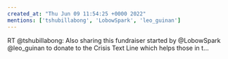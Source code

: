 ```yaml
---
created_at: "Thu Jun 09 11:54:25 +0000 2022"
mentions: ['tshubillabong', 'LobowSpark', 'leo_guinan']
---
```


RT @tshubillabong: Also sharing this fundraiser started by @LobowSpark @leo_guinan to donate to the Crisis Text Line which helps those in t…